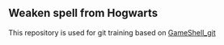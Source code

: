 ## Weaken spell from Hogwarts

This repository is used for git training based on [GameShell_git](https://github.com/MKessar/GameShell_git)
